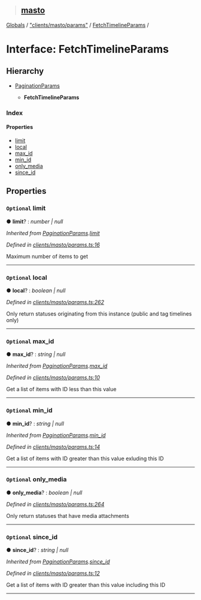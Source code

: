 > ## [masto](../README.md)

[Globals](../globals.md) / ["clients/masto/params"](../modules/_clients_masto_params_.md) / [FetchTimelineParams](_clients_masto_params_.fetchtimelineparams.md) /

# Interface: FetchTimelineParams

## Hierarchy

* [PaginationParams](_clients_masto_params_.paginationparams.md)

  * **FetchTimelineParams**

### Index

#### Properties

* [limit](_clients_masto_params_.fetchtimelineparams.md#optional-limit)
* [local](_clients_masto_params_.fetchtimelineparams.md#optional-local)
* [max_id](_clients_masto_params_.fetchtimelineparams.md#optional-max_id)
* [min_id](_clients_masto_params_.fetchtimelineparams.md#optional-min_id)
* [only_media](_clients_masto_params_.fetchtimelineparams.md#optional-only_media)
* [since_id](_clients_masto_params_.fetchtimelineparams.md#optional-since_id)

## Properties

### `Optional` limit

● **limit**? : *number | null*

*Inherited from [PaginationParams](_clients_masto_params_.paginationparams.md).[limit](_clients_masto_params_.paginationparams.md#optional-limit)*

*Defined in [clients/masto/params.ts:16](https://github.com/neet/masto.js/blob/3506035/src/clients/masto/params.ts#L16)*

Maximum number of items to get

___

### `Optional` local

● **local**? : *boolean | null*

*Defined in [clients/masto/params.ts:262](https://github.com/neet/masto.js/blob/3506035/src/clients/masto/params.ts#L262)*

Only return statuses originating from this instance (public and tag timelines only)

___

### `Optional` max_id

● **max_id**? : *string | null*

*Inherited from [PaginationParams](_clients_masto_params_.paginationparams.md).[max_id](_clients_masto_params_.paginationparams.md#optional-max_id)*

*Defined in [clients/masto/params.ts:10](https://github.com/neet/masto.js/blob/3506035/src/clients/masto/params.ts#L10)*

Get a list of items with ID less than this value

___

### `Optional` min_id

● **min_id**? : *string | null*

*Inherited from [PaginationParams](_clients_masto_params_.paginationparams.md).[min_id](_clients_masto_params_.paginationparams.md#optional-min_id)*

*Defined in [clients/masto/params.ts:14](https://github.com/neet/masto.js/blob/3506035/src/clients/masto/params.ts#L14)*

Get a list of items with ID greater than this value exluding this ID

___

### `Optional` only_media

● **only_media**? : *boolean | null*

*Defined in [clients/masto/params.ts:264](https://github.com/neet/masto.js/blob/3506035/src/clients/masto/params.ts#L264)*

Only return statuses that have media attachments

___

### `Optional` since_id

● **since_id**? : *string | null*

*Inherited from [PaginationParams](_clients_masto_params_.paginationparams.md).[since_id](_clients_masto_params_.paginationparams.md#optional-since_id)*

*Defined in [clients/masto/params.ts:12](https://github.com/neet/masto.js/blob/3506035/src/clients/masto/params.ts#L12)*

Get a list of items with ID greater than this value including this ID

___